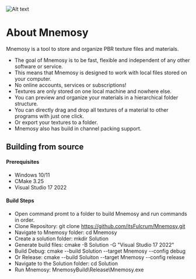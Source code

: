 
![Alt text](Mnemosy/Resources/Textures/applicationScreenshot.png?raw=true "screenshot")


# About Mnemosy

Mnemosy is a tool to store and organize PBR texture files and materials.

- The goal of Mnemosy is to be fast, flexible and independent of any other software or service.
- This means that Mnemosy is designed to work with local files stored on your computer.
- No online accounts, services or subscriptions!
- Textures are only stored on one local machine and nowhere else.
- You can preview and organize your materials in a hierarchical folder structure.
- You can directly drag and drop all textures of a material to other programs with just one click.
- Or export your textures to a folder.
- Mnemosy also has build in channel packing support.


## Building from source
#### Prerequisites
- Windows 10/11
- CMake 3.25
- Visual Studio 17 2022

#### Build Steps
- Open command promt to a folder to build Mnemosy and run commands in order.
- Clone Repository: git clone https://github.com/itsFulcrum/Mnemosy.git
- Navigate to Mnemosy folder: cd Mnemosy
- Create a solution folder: mkdir Solution
- Generate build files: cmake -B Solution -G "Visual Studio 17 2022" 
- Build Debug: 	cmake --build Solution --target Mnemosy --config debug
- Or Release:	cmake --build Soluiton --target Mnemosy --config release
- Navigate to the Solution folder: cd Solution
- Run Mnemosy: MnemosyBuild\Release\Mnemosy.exe
